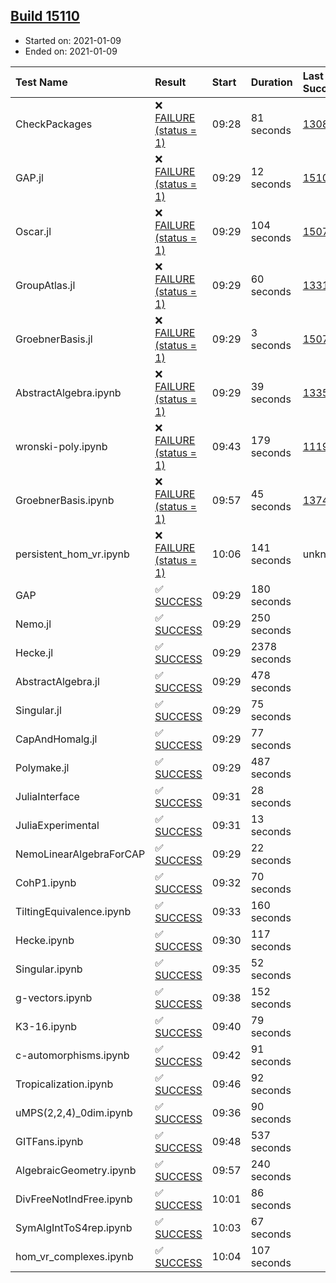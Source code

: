 ## [Build 15110](https://oscarci.mathematik.uni-kl.de/job/oscar/15110/)

* Started on: 2021-01-09
* Ended on: 2021-01-09

| Test Name    | Result | Start | Duration | Last Success | First Failure |
|:-------------|:-------|:------|:---------|:-------------|:--------------|
| CheckPackages | ❌ [FAILURE (status = 1)](https://oscarci.mathematik.uni-kl.de/job/oscar/15110/artifact/logs/build-15110/CheckPackages.log) | 09:28 | 81 seconds | [13085](https://oscarci.mathematik.uni-kl.de/job/oscar/13085/) | [13086](https://oscarci.mathematik.uni-kl.de/job/oscar/13086/) |
| GAP.jl | ❌ [FAILURE (status = 1)](https://oscarci.mathematik.uni-kl.de/job/oscar/15110/artifact/logs/build-15110/GAP.jl.log) | 09:29 | 12 seconds | [15109](https://oscarci.mathematik.uni-kl.de/job/oscar/15109/) | [15110](https://oscarci.mathematik.uni-kl.de/job/oscar/15110/) |
| Oscar.jl | ❌ [FAILURE (status = 1)](https://oscarci.mathematik.uni-kl.de/job/oscar/15110/artifact/logs/build-15110/Oscar.jl.log) | 09:29 | 104 seconds | [15079](https://oscarci.mathematik.uni-kl.de/job/oscar/15079/) | [15080](https://oscarci.mathematik.uni-kl.de/job/oscar/15080/) |
| GroupAtlas.jl | ❌ [FAILURE (status = 1)](https://oscarci.mathematik.uni-kl.de/job/oscar/15110/artifact/logs/build-15110/GroupAtlas.jl.log) | 09:29 | 60 seconds | [13311](https://oscarci.mathematik.uni-kl.de/job/oscar/13311/) | [13312](https://oscarci.mathematik.uni-kl.de/job/oscar/13312/) |
| GroebnerBasis.jl | ❌ [FAILURE (status = 1)](https://oscarci.mathematik.uni-kl.de/job/oscar/15110/artifact/logs/build-15110/GroebnerBasis.jl.log) | 09:29 | 3 seconds | [15079](https://oscarci.mathematik.uni-kl.de/job/oscar/15079/) | [15080](https://oscarci.mathematik.uni-kl.de/job/oscar/15080/) |
| AbstractAlgebra.ipynb | ❌ [FAILURE (status = 1)](https://oscarci.mathematik.uni-kl.de/job/oscar/15110/artifact/logs/build-15110/AbstractAlgebra.ipynb.log) | 09:29 | 39 seconds | [13355](https://oscarci.mathematik.uni-kl.de/job/oscar/13355/) | [13356](https://oscarci.mathematik.uni-kl.de/job/oscar/13356/) |
| wronski-poly.ipynb | ❌ [FAILURE (status = 1)](https://oscarci.mathematik.uni-kl.de/job/oscar/15110/artifact/logs/build-15110/wronski-poly.ipynb.log) | 09:43 | 179 seconds | [11192](https://oscarci.mathematik.uni-kl.de/job/oscar/11192/) | [11193](https://oscarci.mathematik.uni-kl.de/job/oscar/11193/) |
| GroebnerBasis.ipynb | ❌ [FAILURE (status = 1)](https://oscarci.mathematik.uni-kl.de/job/oscar/15110/artifact/logs/build-15110/GroebnerBasis.ipynb.log) | 09:57 | 45 seconds | [13748](https://oscarci.mathematik.uni-kl.de/job/oscar/13748/) | [13749](https://oscarci.mathematik.uni-kl.de/job/oscar/13749/) |
| persistent_hom_vr.ipynb | ❌ [FAILURE (status = 1)](https://oscarci.mathematik.uni-kl.de/job/oscar/15110/artifact/logs/build-15110/persistent_hom_vr.ipynb.log) | 10:06 | 141 seconds | unknown | unknown |
| GAP | ✅ [SUCCESS](https://oscarci.mathematik.uni-kl.de/job/oscar/15110/artifact/logs/build-15110/GAP.log) | 09:29 | 180 seconds |  |  |
| Nemo.jl | ✅ [SUCCESS](https://oscarci.mathematik.uni-kl.de/job/oscar/15110/artifact/logs/build-15110/Nemo.jl.log) | 09:29 | 250 seconds |  |  |
| Hecke.jl | ✅ [SUCCESS](https://oscarci.mathematik.uni-kl.de/job/oscar/15110/artifact/logs/build-15110/Hecke.jl.log) | 09:29 | 2378 seconds |  |  |
| AbstractAlgebra.jl | ✅ [SUCCESS](https://oscarci.mathematik.uni-kl.de/job/oscar/15110/artifact/logs/build-15110/AbstractAlgebra.jl.log) | 09:29 | 478 seconds |  |  |
| Singular.jl | ✅ [SUCCESS](https://oscarci.mathematik.uni-kl.de/job/oscar/15110/artifact/logs/build-15110/Singular.jl.log) | 09:29 | 75 seconds |  |  |
| CapAndHomalg.jl | ✅ [SUCCESS](https://oscarci.mathematik.uni-kl.de/job/oscar/15110/artifact/logs/build-15110/CapAndHomalg.jl.log) | 09:29 | 77 seconds |  |  |
| Polymake.jl | ✅ [SUCCESS](https://oscarci.mathematik.uni-kl.de/job/oscar/15110/artifact/logs/build-15110/Polymake.jl.log) | 09:29 | 487 seconds |  |  |
| JuliaInterface | ✅ [SUCCESS](https://oscarci.mathematik.uni-kl.de/job/oscar/15110/artifact/logs/build-15110/JuliaInterface.log) | 09:31 | 28 seconds |  |  |
| JuliaExperimental | ✅ [SUCCESS](https://oscarci.mathematik.uni-kl.de/job/oscar/15110/artifact/logs/build-15110/JuliaExperimental.log) | 09:31 | 13 seconds |  |  |
| NemoLinearAlgebraForCAP | ✅ [SUCCESS](https://oscarci.mathematik.uni-kl.de/job/oscar/15110/artifact/logs/build-15110/NemoLinearAlgebraForCAP.log) | 09:29 | 22 seconds |  |  |
| CohP1.ipynb | ✅ [SUCCESS](https://oscarci.mathematik.uni-kl.de/job/oscar/15110/artifact/logs/build-15110/CohP1.ipynb.log) | 09:32 | 70 seconds |  |  |
| TiltingEquivalence.ipynb | ✅ [SUCCESS](https://oscarci.mathematik.uni-kl.de/job/oscar/15110/artifact/logs/build-15110/TiltingEquivalence.ipynb.log) | 09:33 | 160 seconds |  |  |
| Hecke.ipynb | ✅ [SUCCESS](https://oscarci.mathematik.uni-kl.de/job/oscar/15110/artifact/logs/build-15110/Hecke.ipynb.log) | 09:30 | 117 seconds |  |  |
| Singular.ipynb | ✅ [SUCCESS](https://oscarci.mathematik.uni-kl.de/job/oscar/15110/artifact/logs/build-15110/Singular.ipynb.log) | 09:35 | 52 seconds |  |  |
| g-vectors.ipynb | ✅ [SUCCESS](https://oscarci.mathematik.uni-kl.de/job/oscar/15110/artifact/logs/build-15110/g-vectors.ipynb.log) | 09:38 | 152 seconds |  |  |
| K3-16.ipynb | ✅ [SUCCESS](https://oscarci.mathematik.uni-kl.de/job/oscar/15110/artifact/logs/build-15110/K3-16.ipynb.log) | 09:40 | 79 seconds |  |  |
| c-automorphisms.ipynb | ✅ [SUCCESS](https://oscarci.mathematik.uni-kl.de/job/oscar/15110/artifact/logs/build-15110/c-automorphisms.ipynb.log) | 09:42 | 91 seconds |  |  |
| Tropicalization.ipynb | ✅ [SUCCESS](https://oscarci.mathematik.uni-kl.de/job/oscar/15110/artifact/logs/build-15110/Tropicalization.ipynb.log) | 09:46 | 92 seconds |  |  |
| uMPS(2,2,4)_0dim.ipynb | ✅ [SUCCESS](https://oscarci.mathematik.uni-kl.de/job/oscar/15110/artifact/logs/build-15110/uMPS-2-2-4-_0dim.ipynb.log) | 09:36 | 90 seconds |  |  |
| GITFans.ipynb | ✅ [SUCCESS](https://oscarci.mathematik.uni-kl.de/job/oscar/15110/artifact/logs/build-15110/GITFans.ipynb.log) | 09:48 | 537 seconds |  |  |
| AlgebraicGeometry.ipynb | ✅ [SUCCESS](https://oscarci.mathematik.uni-kl.de/job/oscar/15110/artifact/logs/build-15110/AlgebraicGeometry.ipynb.log) | 09:57 | 240 seconds |  |  |
| DivFreeNotIndFree.ipynb | ✅ [SUCCESS](https://oscarci.mathematik.uni-kl.de/job/oscar/15110/artifact/logs/build-15110/DivFreeNotIndFree.ipynb.log) | 10:01 | 86 seconds |  |  |
| SymAlgIntToS4rep.ipynb | ✅ [SUCCESS](https://oscarci.mathematik.uni-kl.de/job/oscar/15110/artifact/logs/build-15110/SymAlgIntToS4rep.ipynb.log) | 10:03 | 67 seconds |  |  |
| hom_vr_complexes.ipynb | ✅ [SUCCESS](https://oscarci.mathematik.uni-kl.de/job/oscar/15110/artifact/logs/build-15110/hom_vr_complexes.ipynb.log) | 10:04 | 107 seconds |  |  |
